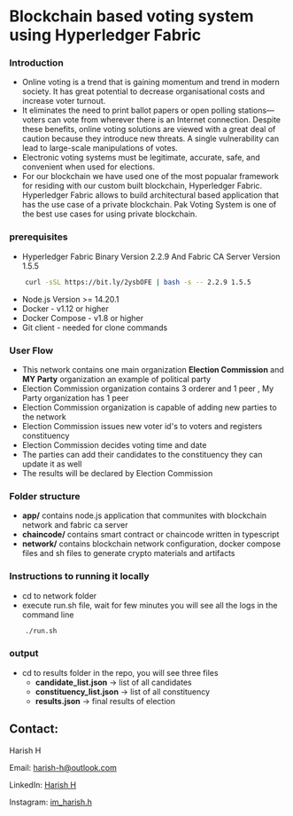 

# Blockchain based voting system using Hyperledger Fabric

### Introduction
- Online voting is a trend that is gaining momentum and trend in modern society. It has great potential to decrease organisational costs and increase voter turnout.
- It eliminates the need to print ballot papers or open polling stations—voters can vote from wherever there is an Internet connection. Despite these benefits, online voting solutions are viewed with a great deal of caution because they introduce new threats. A single vulnerability can lead to large-scale manipulations of votes. 
- Electronic voting systems must be legitimate, accurate, safe, and convenient when used for elections.
- For our blockchain we have used one of the most popualar framework for residing with our custom built blockchain, Hyperledger Fabric. Hyperledger Fabric allows to build architectural based application that has the use case of a private blockchain. Pak Voting System is one of the best use cases for using private blockchain.

### prerequisites
- Hyperledger Fabric Binary Version 2.2.9 And Fabric CA Server Version 1.5.5
```sh
    curl -sSL https://bit.ly/2ysbOFE | bash -s -- 2.2.9 1.5.5
```
- Node.js Version >= 14.20.1
- Docker - v1.12 or higher
- Docker Compose - v1.8 or higher
- Git client - needed for clone commands



### User Flow
- This network contains one main organization **Election Commission** and **MY Party** organization an example of political party 
- Election Commission organization contains 3 orderer and 1 peer , My Party organization has 1 peer
- Election Commission organization is capable of adding new parties to the network
- Election Commission issues new voter id's to voters and registers constituency
- Election Commission decides voting time and date
- The parties can add their candidates to the constituency they can update it as well
- The results will be declared by Election Commission


### Folder structure
- **app/**  contains node.js application that communites with blockchain network and fabric ca server
- **chaincode/** contains smart contract or chaincode written in typescript
- **network/** contains blockchain network configuration, docker compose files and sh files to generate crypto materials and artifacts


### Instructions to running it locally

- cd to network folder
- execute run.sh file, wait for few minutes you will see all the logs in the command line
```sh
    ./run.sh
```

### output

- cd to results folder in the repo, you will see three files 
    - **candidate_list.json** -> list of all candidates
    - **constituency_list.json** -> list of all constituency 
    - **results.json** -> final results of election

## Contact:

Harish H

Email: harish-h@outlook.com

LinkedIn: [Harish H](https://www.linkedin.com/in/harish-h-0807561b3/)

Instagram: [im_harish.h](https://www.instagram.com/im_harish.h/)
